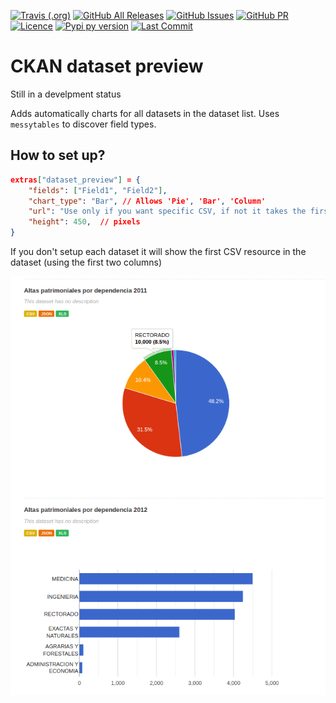 [![Travis (.org)](https://img.shields.io/travis/avdata99/ckanext-datasetpreview?style=for-the-badge)](https://travis-ci.org/github/avdata99/ckanext-datasetpreview)
[![GitHub All Releases](https://img.shields.io/github/downloads/avdata99/ckanext-datasetpreview/total?style=for-the-badge)](https://github.com/avdata99/ckanext-datasetpreview/releases)
[![GitHub Issues](https://img.shields.io/github/issues/avdata99/ckanext-datasetpreview?style=for-the-badge)](https://github.com/avdata99/ckanext-datasetpreview/issues)
[![GitHub PR](https://img.shields.io/github/issues-pr/avdata99/ckanext-datasetpreview?style=for-the-badge)](https://github.com/avdata99/ckanext-datasetpreview/pulls)
[![Licence](https://img.shields.io/github/license/avdata99/ckanext-datasetpreview?style=for-the-badge)](https://github.com/avdata99/ckanext-datasetpreview/blob/master/LICENSE)
[![Pypi py version](https://img.shields.io/pypi/pyversions/ckanext-datasetpreview?style=for-the-badge)](https://pypi.org/project/ckanext-datasetpreview/)
[![Last Commit](https://img.shields.io/github/last-commit/avdata99/ckanext-datasetpreview?style=for-the-badge)](https://github.com/avdata99/ckanext-datasetpreview/commits/master)

# CKAN dataset preview

Still in a develpment status

Adds automatically charts for all datasets in the dataset list.
Uses `messytables` to discover field types.

## How to set up?

```json
extras["dataset_preview"] = {
    "fields": ["Field1", "Field2"],
    "chart_type": "Bar", // Allows 'Pie', 'Bar', 'Column'
    "url": "Use only if you want specific CSV, if not it takes the first CSV resource",
    "height": 450,  // pixels
}
```
If you don't setup each dataset it will show the first CSV resource in the dataset (using the first two columns)


![dataset-list](ckanext/datasetpreview/captures/dataset-list.png)
